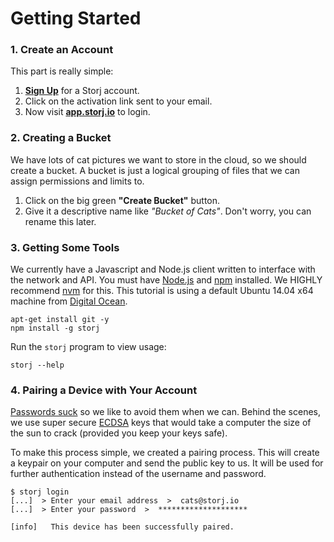 
# Getting Started

### 1. Create an Account

This part is really simple:

1. [**Sign Up**](https://app.storj.io/#/signup) for a Storj account.
2. Click on the activation link sent to your email.
3. Now visit [**app.storj.io**](https://app.storj.io) to login.


### 2. Creating a Bucket

We have lots of cat pictures we want to store in the cloud, so we should create a bucket. A bucket is just a logical grouping of files that we can assign permissions and limits to.

1. Click on the big green **"Create Bucket"** button. 
2. Give it a descriptive name like *"Bucket of Cats"*. Don't worry, you can rename this later.


### 3. Getting Some Tools

We currently have a Javascript and Node.js client written to interface with the network and API. You must have [Node.js](https://nodejs.org) and [npm](https://www.npmjs.com/) installed. We HIGHLY recommend [nvm](https://github.com/creationix/nvm) for this. This tutorial is using a default Ubuntu 14.04 x64 machine from [Digital Ocean](https://www.digitalocean.com/).

    apt-get install git -y
    npm install -g storj

Run the `storj` program to view usage:
    
    storj --help


### 4. Pairing a Device with Your Account

[Passwords suck](https://www.fastcompany.com/3055656/the-recommender/the-25-most-popular-passwords-of-2015-or-humans-suck) so we like to avoid them when we can. Behind the scenes, we use super secure [ECDSA](https://en.wikipedia.org/wiki/Elliptic_Curve_Digital_Signature_Algorithm) keys that would take a computer the size of the sun to crack (provided you keep your keys safe).

To make this process simple, we created a pairing process. This will create a keypair on your computer and send the public key to us. It will be used for further authentication instead of the username and password.

    $ storj login
    [...]  > Enter your email address  >  cats@storj.io
    [...]  > Enter your password  >  ********************
    
    [info]   This device has been successfully paired.
